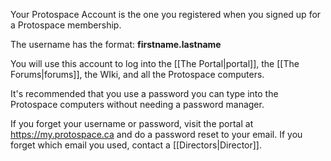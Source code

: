 Your Protospace Account is the one you registered when you signed up for a Protospace membership.

The username has the format: **firstname.lastname**

You will use this account to log into the [[The Portal|portal]], the [[The Forums|forums]], the WIki, and all the Protospace computers.

It's recommended that you use a password you can type into the Protospace computers without needing a password manager.

If you forget your username or password, visit the portal at <https://my.protospace.ca> and do a password reset to your email. If you forget which email you used, contact a [[Directors|Director]].